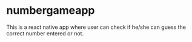 # numbergameapp
This is a react native app where user can check if he/she can guess the correct number entered or not.
